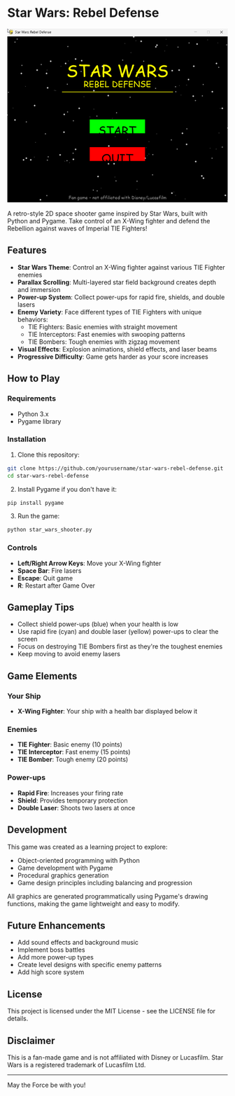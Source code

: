 # Star Wars: Rebel Defense

![Game Screenshot](https://github.com/thuyein96/starwar-shooter-game-with-amazon-q/blob/main/game-homepage.png)

A retro-style 2D space shooter game inspired by Star Wars, built with Python and Pygame. Take control of an X-Wing fighter and defend the Rebellion against waves of Imperial TIE Fighters!

## Features

- **Star Wars Theme**: Control an X-Wing fighter against various TIE Fighter enemies
- **Parallax Scrolling**: Multi-layered star field background creates depth and immersion
- **Power-up System**: Collect power-ups for rapid fire, shields, and double lasers
- **Enemy Variety**: Face different types of TIE Fighters with unique behaviors:
  - TIE Fighters: Basic enemies with straight movement
  - TIE Interceptors: Fast enemies with swooping patterns
  - TIE Bombers: Tough enemies with zigzag movement
- **Visual Effects**: Explosion animations, shield effects, and laser beams
- **Progressive Difficulty**: Game gets harder as your score increases

## How to Play

### Requirements
- Python 3.x
- Pygame library

### Installation

1. Clone this repository:
```bash
git clone https://github.com/yourusername/star-wars-rebel-defense.git
cd star-wars-rebel-defense
```

2. Install Pygame if you don't have it:
```bash
pip install pygame
```

3. Run the game:
```bash
python star_wars_shooter.py
```

### Controls

- **Left/Right Arrow Keys**: Move your X-Wing fighter
- **Space Bar**: Fire lasers
- **Escape**: Quit game
- **R**: Restart after Game Over

## Gameplay Tips

- Collect shield power-ups (blue) when your health is low
- Use rapid fire (cyan) and double laser (yellow) power-ups to clear the screen
- Focus on destroying TIE Bombers first as they're the toughest enemies
- Keep moving to avoid enemy lasers

## Game Elements

### Your Ship
- **X-Wing Fighter**: Your ship with a health bar displayed below it

### Enemies
- **TIE Fighter**: Basic enemy (10 points)
- **TIE Interceptor**: Fast enemy (15 points)
- **TIE Bomber**: Tough enemy (20 points)

### Power-ups
- **Rapid Fire**: Increases your firing rate
- **Shield**: Provides temporary protection
- **Double Laser**: Shoots two lasers at once

## Development

This game was created as a learning project to explore:
- Object-oriented programming with Python
- Game development with Pygame
- Procedural graphics generation
- Game design principles including balancing and progression

All graphics are generated programmatically using Pygame's drawing functions, making the game lightweight and easy to modify.

## Future Enhancements

- Add sound effects and background music
- Implement boss battles
- Add more power-up types
- Create level designs with specific enemy patterns
- Add high score system

## License

This project is licensed under the MIT License - see the LICENSE file for details.

## Disclaimer

This is a fan-made game and is not affiliated with Disney or Lucasfilm. Star Wars is a registered trademark of Lucasfilm Ltd.

---

May the Force be with you!
